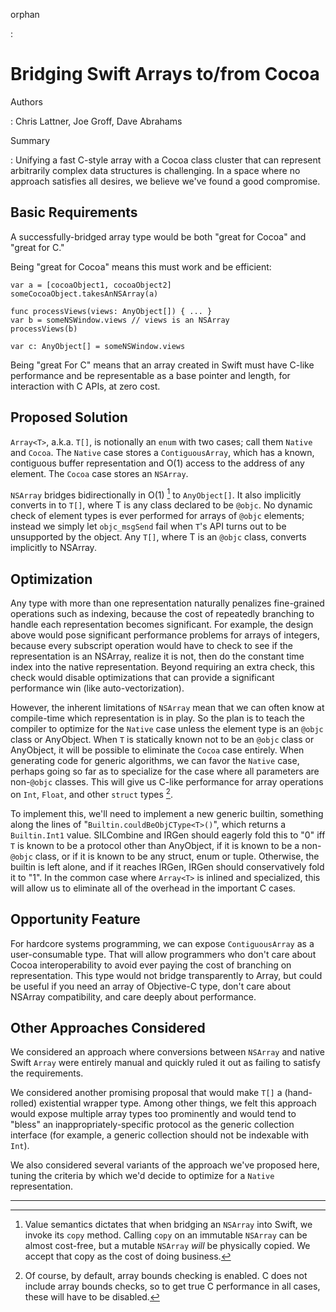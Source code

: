 orphan

:   

Bridging Swift Arrays to/from Cocoa
===================================

Authors

:   Chris Lattner, Joe Groff, Dave Abrahams

Summary

:   Unifying a fast C-style array with a Cocoa class cluster that can
    represent arbitrarily complex data structures is challenging. In a
    space where no approach satisfies all desires, we believe we've
    found a good compromise.

Basic Requirements
------------------

A successfully-bridged array type would be both "great for Cocoa" and
"great for C."

Being "great for Cocoa" means this must work and be efficient:

    var a = [cocoaObject1, cocoaObject2]
    someCocoaObject.takesAnNSArray(a)

    func processViews(views: AnyObject[]) { ... }
    var b = someNSWindow.views // views is an NSArray
    processViews(b)

    var c: AnyObject[] = someNSWindow.views

Being "great For C" means that an array created in Swift must have
C-like performance and be representable as a base pointer and length,
for interaction with C APIs, at zero cost.

Proposed Solution
-----------------

`Array<T>`, a.k.a. `T[]`, is notionally an `enum` with two cases; call
them `Native` and `Cocoa`. The `Native` case stores a `ContiguousArray`,
which has a known, contiguous buffer representation and O(1) access to
the address of any element. The `Cocoa` case stores an `NSArray`.

`NSArray` bridges bidirectionally in O(1) [^1] to `AnyObject[]`. It also
implicitly converts in to `T[]`, where T is any class declared to be
`@objc`. No dynamic check of element types is ever performed for arrays
of `@objc` elements; instead we simply let `objc_msgSend` fail when
`T`'s API turns out to be unsupported by the object. Any `T[]`, where T
is an `@objc` class, converts implicitly to NSArray.

Optimization
------------

Any type with more than one representation naturally penalizes
fine-grained operations such as indexing, because the cost of repeatedly
branching to handle each representation becomes significant. For
example, the design above would pose significant performance problems
for arrays of integers, because every subscript operation would have to
check to see if the representation is an NSArray, realize it is not,
then do the constant time index into the native representation. Beyond
requiring an extra check, this check would disable optimizations that
can provide a significant performance win (like auto-vectorization).

However, the inherent limitations of `NSArray` mean that we can often
know at compile-time which representation is in play. So the plan is to
teach the compiler to optimize for the `Native` case unless the element
type is an `@objc` class or AnyObject. When `T` is statically known not
to be an `@objc` class or AnyObject, it will be possible to eliminate
the `Cocoa` case entirely. When generating code for generic algorithms,
we can favor the `Native` case, perhaps going so far as to specialize
for the case where all parameters are non-`@objc` classes. This will
give us C-like performance for array operations on `Int`, `Float`, and
other `struct` types [^2].

To implement this, we'll need to implement a new generic builtin,
something along the lines of "`Builtin.couldBeObjCType<T>()`", which
returns a `Builtin.Int1` value. SILCombine and IRGen should eagerly fold
this to "0" iff `T` is known to be a protocol other than AnyObject, if
it is known to be a non-`@objc` class, or if it is known to be any
struct, enum or tuple. Otherwise, the builtin is left alone, and if it
reaches IRGen, IRGen should conservatively fold it to "1". In the common
case where `Array<T>` is inlined and specialized, this will allow us to
eliminate all of the overhead in the important C cases.

Opportunity Feature
-------------------

For hardcore systems programming, we can expose `ContiguousArray` as a
user-consumable type. That will allow programmers who don't care about
Cocoa interoperability to avoid ever paying the cost of branching on
representation. This type would not bridge transparently to Array, but
could be useful if you need an array of Objective-C type, don't care
about NSArray compatibility, and care deeply about performance.

Other Approaches Considered
---------------------------

We considered an approach where conversions between `NSArray` and native
Swift `Array` were entirely manual and quickly ruled it out as failing
to satisfy the requirements.

We considered another promising proposal that would make `T[]` a
(hand-rolled) existential wrapper type. Among other things, we felt this
approach would expose multiple array types too prominently and would
tend to "bless" an inappropriately-specific protocol as the generic
collection interface (for example, a generic collection should not be
indexable with `Int`).

We also considered several variants of the approach we've proposed here,
tuning the criteria by which we'd decide to optimize for a `Native`
representation.

------------------------------------------------------------------------

[^1]: Value semantics dictates that when bridging an `NSArray` into
    Swift, we invoke its `copy` method. Calling `copy` on an immutable
    `NSArray` can be almost cost-free, but a mutable `NSArray` *will* be
    physically copied. We accept that copy as the cost of doing
    business.

[^2]: Of course, by default, array bounds checking is enabled. C does
    not include array bounds checks, so to get true C performance in all
    cases, these will have to be disabled.
